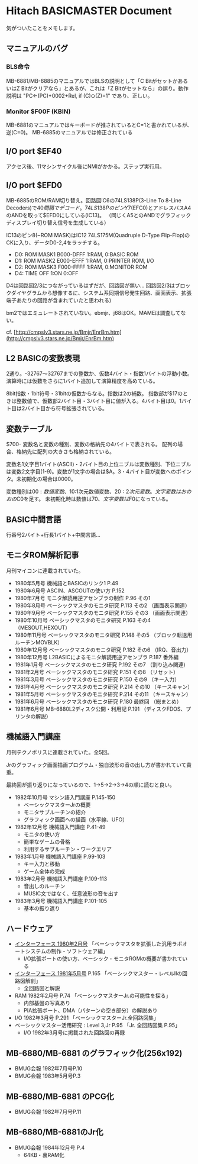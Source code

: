 # Hitach BASICMASTER Document

気がついたことをメモします。

## マニュアルのバグ

### BLS命令

MB-6881/MB-6885のマニュアルではBLSの説明として「C BitがセットかあるいはZ Bitがクリアなら」とあるが、これは「Z Bitがセットなら」の誤り。動作説明は "PC←(PC)+0002+Rel, if (C)⊙(Z)=1" であり、正しい。

### Monitor $F00F (KBIN)

MB-6881のマニュアルではキーボードが推されているとC=1と書かれているが、逆(C=0)。
MB-6885のマニュアルでは修正されている

## I/O port $EF40

アクセス後、11マシンサイクル後にNMIがかかる。ステップ実行用。

## I/O port $EFD0

MB-6885のROM/RAM切り替え。回路図IC6の74LS138P(3-Line To 8-Line Decoders)で$40間隔でデコード。
74LS138PのピンY7($EFC0)とアドレスバスA4のANDを取って$EFD0にしている(IC13)。
（同じくA5とのANDでグラフィックディスプレイ切り替え信号を生成している）

IC13のピン8(~ROM MASK)はIC12 74LS175M(Quadruple D-Type Flip-Flop)のCKに入り、データD0-2,4をラッチする。
- D0: ROM MASK1 B000-DFFF 1:RAM, 0:BASIC ROM
- D1: ROM MASK2 E000-EFFF 1:RAM, 0:PRINTER ROM, I/O
- D2: ROM MASK3 F000-FFFF 1:RAM, 0:MONITOR ROM
- D4: TIME OFF 1:ON 0:OFF

D4は回路図2/3につながっているはずだが、回路図が無い…
回路図2/3はブロックダイヤグラムから想像するに、システム系同期信号発生回路、画面表示、拡張端子あたりの回路が含まれていたと思われる)

bm2ではエミュレートされていない。ebmjr、j68はOK。MAMEは調査してない。

cf. [http://cmpslv3.stars.ne.jp/Bmjr/EnrBm.htm](http://cmpslv3.stars.ne.jp/Bmjr/EnrBm.htm)

## L2 BASICの変数表現

2通り。-32767〜32767までの整数か、仮数4バイト・指数1バイトの浮動小数。演算時には仮数をさらに1バイト追加して演算精度を高めている。

8bit指数・1bit符号・31bitの仮数からなる。指数は2の補数。
指数部が$17のときは整数値で、仮数部2バイト目・3バイト目に値が入る。4バイト目は0。1バイト目は2バイト目から符号拡張されている。

## 変数テーブル

$700-
変数名と変数の種別、変数の格納先の4バイトで表される。
配列の場合、格納先に配列の大きさも格納されている。

変数名1文字目1バイト(ASCII)・2バイト目の上位ニブルは変数種別、下位ニブルは変数2文字目(1-9)。変数が1文字の場合は$A。3・4バイト目が変数へのポインタ。未初期化の場合は0000。

変数種別は$00:数値変数、$10:1次元数値変数、$20:2次元変数。文字変数はおのおの$C0を足す。
未初期化時は数値は$70、文字変数は$F0になっている。

## BASIC中間言語

行番号2バイト+行長1バイト+中間言語…

## モニタROM解析記事

月刊マイコンに連載されていた。

- 1980年5月号 機械語とBASICのリンク1 P.49
- 1980年6月号 ASCIN、ASCOUTの使い方 P.152
- 1980年7月号 モニタ解読用逆アセンブラの制作 P.96 その1
- 1980年8月号 ベーシックマスタのモニタ研究 P.113 その2 （画面表示関連）
- 1980年9月号 ベーシックマスタのモニタ研究 P.155 その3 （画面表示関連）
- 1980年10月号 ベーシックマスタのモニタ研究 P.163 その4 （MESOUT,HEXOUT）
- 1980年11月号 ベーシックマスタのモニタ研究 P.148 その5 （ブロック転送用ルーチンMOVBLK）
- 1980年12月号 ベーシックマスタのモニタ研究 P.182 その6 （IRQ、音出力）
- 1980年12月号 L2BASICによるモニタ解読用逆アセンブラ P.187 番外編
- 1981年1月号 ベーシックマスタのモニタ研究 P.192 その7 （割り込み関連)
- 1981年2月号 ベーシックマスタのモニタ研究 P.151 その8 （リセット）
- 1981年3月号 ベーシックマスタのモニタ研究 P.150 その9 （キー入力）
- 1981年4月号 ベーシックマスタのモニタ研究 P.214 その10 （キースキャン）
- 1981年5月号 ベーシックマスタのモニタ研究 P.214 その11 （キースキャン）
- 1981年6月号 ベーシックマスタのモニタ研究 P.180 最終回 （総まとめ）
- 1981年6月号 MB-6880L2ディスク公開・利用記 P.191 （ディスクFDOS、プリンタの解説）

## 機械語入門講座

月刊テクノポリスに連載されていた。全5回。

Jrのグラフィック画面描画プログラム・独自波形の音の出し方が書かれていて貴重。

最終回が振り返りになっているので、1→5→2→3→4の順に読むと良い。


- 1982年10月号 マシン語入門講座 P.145-150
	- ベーシックマスターJrの概要
	- モニタサブルーチンの紹介
	- グラフィック画面への描画（水平線、UFO）
- 1982年12月号 機械語入門講座 P.41-49
	- モニタの使い方
	- 簡単なゲームの骨格
	- 利用するサブルーチン・ワークエリア
- 1983年1月号 機械語入門講座 P.99-103
	- キー入力と移動
	- ゲーム全体の完成
- 1983年2月号 機械語入門講座 P.109-113
	- 音出しのルーチン
	- MUSIC文ではなく、任意波形の音を出す
- 1983年3月号 機械語入門講座 P.101-105
	- 基本の振り返り

## ハードウェア

- [インターフェース 1980年2月号](https://www.cqpub.co.jp/interface/contents/1980/198002.htm) 「ベーシックマスタを拡張した汎用ラボオートシステムの制作・ソフトウェア編」
	- I/O拡張ポートの使い方、ベーシック・モニタROMの概要が書かれている
- [インターフェース 1981年5月号](https://www.cqpub.co.jp/interface/contents/1981/198105.htm) P.165 「ベーシックマスター・レベルⅡの回路図解剖」
	- 全回路図と解説
- RAM 1982年2月号 P.74 「ベーシックマスターJr.の可能性を探る」
	- 内部基盤の写真あり
	- PIA拡張ポート、DMA（パターンの空き部分）の解説あり
- I/O 1982年3月号 P.291 「ベーシックマスターJr.全回路図集」
- ベーシックマスター活用研究 : Level 3,Jr P.95 「Jr. 全回路図集 P.95」
	- I/O 1982年3月号に掲載された回路図の再録

## MB-6880/MB-6881 のグラフィック化(256x192)

- BMUG会報 1982年7月号P.10
- BMUG会報 1983年5月号P.3

## MB-6880/MB-6881 のPCG化

- BMUG会報 1982年7月号P.11
 
## MB-6880/MB-6881のJr化

- BMUG会報 1984年12月号 P.4
	- 64KB・裏RAM化
